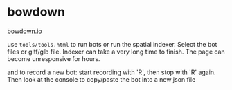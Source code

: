 # bowdown

[bowdown.io](https://bowdown.io)



use `tools/tools.html` to run bots or run the spatial indexer. Select the bot files or gltf/glb file. Indexer can take a very long time to finish. The page can become unresponsive for hours.

and to record a new bot: start recording with 'R', then stop with 'R' again. Then look at the console to copy/paste the bot into a new json file
